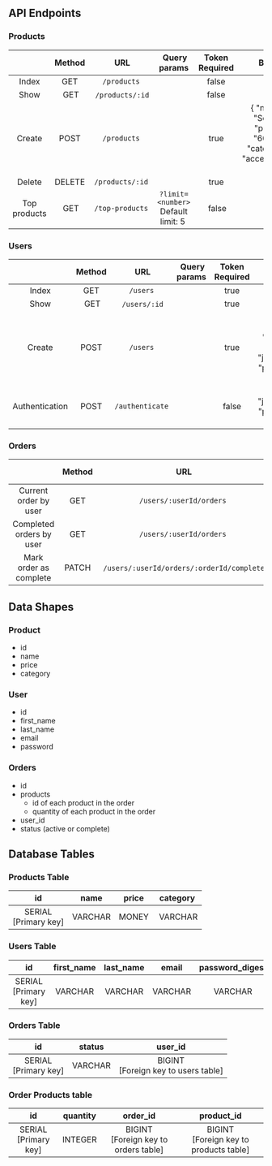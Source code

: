 ## API Endpoints
### Products

|  | Method | URL | Query params | Token Required | Body |
| :---: | :---: | :---: | :---: | :---: | :---: |
| Index | GET | `/products` | | false |  |
| Show | GET | `/products/:id` | | false |  |
| Create | POST | `/products` | | true | { "name": "Scarf", <br> "price": "6000", <br> "category": "accessories" } |
| Delete | DELETE | `/products/:id` | | true | |
| Top products | GET | `/top-products` | `?limit=<number>` <br> Default limit: 5 | false |  |


### Users

|  | Method | URL | Query params |Token Required | Body |
| :---: | :---: | :---: | :---: | :---: | :---: |
| Index | GET | `/users` | | true |  |
| Show | GET | `/users/:id` | | true |  |
| Create | POST | `/users` | | true | { "firstName": "John", <br> "lastName": "Doe", <br> "email": "johndoe@test.com", <br> "password": "secret" } |
| Authentication | POST | `/authenticate` | | false | { "email": "johndoe@test.com", <br> "password": "secret" } |

### Orders

|  | Method | URL | Query params |Token Required | Body |
| :---: | :---: | :---: | :---: | :---: | :---: |
| Current order by user | GET | `/users/:userId/orders` | `?status=complete` | true |  |
| Completed orders by user | GET | `/users/:userId/orders` | `?status=active` | true |  |
| Mark order as complete | PATCH | `/users/:userId/orders/:orderId/complete` | | true |  |


## Data Shapes
### Product
- id
- name
- price
- category

### User
- id
- first_name
- last_name
- email
- password

### Orders
- id
- products
  - id of each product in the order
  - quantity of each product in the order
- user_id
- status (active or complete)

## Database Tables
### Products Table

| id | name | price | category |
| :---: | :---: | :---: | :---: |
| SERIAL <br /> [Primary key]  | VARCHAR | MONEY | VARCHAR |

### Users Table
| id | first_name | last_name | email | password_digest |
| :---: | :---: | :---: | :---: | :---: |
| SERIAL <br /> [Primary key]  | VARCHAR | VARCHAR | VARCHAR | VARCHAR |

### Orders Table
| id | status | user_id |
| :---: | :---: | :---: |
| SERIAL <br /> [Primary key]  | VARCHAR | BIGINT <br />[Foreign key to users table] |

### Order Products table
| id | quantity | order_id | product_id |
| :---: | :---: | :---: | :---: |
| SERIAL <br /> [Primary key] | INTEGER | BIGINT <br /> [Foreign key to orders table] | BIGINT <br /> [Foreign key to products table] |
